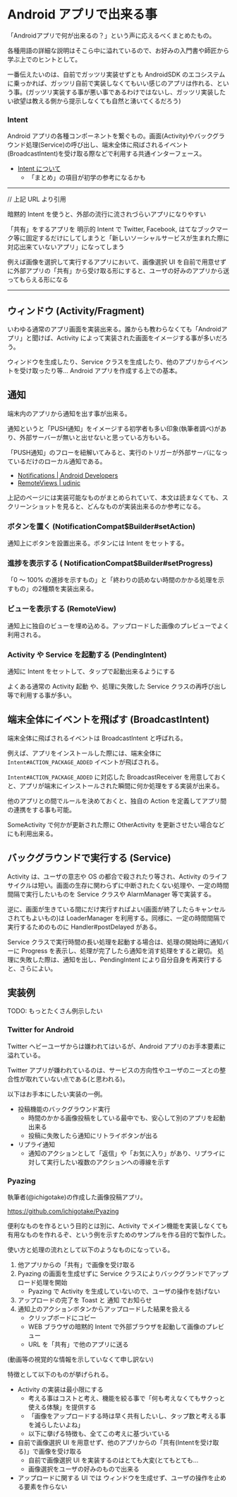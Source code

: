 # Android アプリで出来る事

「Androidアプリで何が出来るの？」という声に応えるべくまとめたもの。

各種用語の詳細な説明はそこら中に溢れているので、お好みの入門書や師匠から学ぶ上でのヒントとして。

一番伝えたいのは、自前でガッツリ実装せずとも AndroidSDK のエコシステムに乗っかれば、ガッツリ自前で実装しなくてもいい感じのアプリは作れる、という事。(ガッツリ実装する事が悪い事であるわけではないし、ガッツリ実装したい欲望は教える側から提示しなくても自然と湧いてくるだろう)


### Intent

Android アプリの各種コンポーネントを繋ぐもの。画面(Activity)やバックグラウンド処理(Service)の呼び出し、端末全体に飛ばされるイベント(BroadcastIntent)を受け取る際などで利用する共通インターフェース。

- [Intent について](https://gist.github.com/ichigotake/7ce7d91e9c29c3c38d51)
    - 「まとめ」の項目が初学の参考になるかも


----
// 上記 URL より引用

暗黙的 Intent を使うと、外部の流行に流されづらいアプリになりやすい

「共有」をするアプリを 明示的 Intent で Twitter, Facebook, はてなブックマーク等に固定するだけにしてしまうと「新しいソーシャルサービスが生まれた際に対応出来ていないアプリ」になってしまう

例えば画像を選択して実行するアプリにおいて、画像選択 UI を自前で用意せずに外部アプリの「共有」から受け取る形にすると、ユーザの好みのアプリから送ってもらえる形になる

----


## ウィンドウ (Activity/Fragment)

いわゆる通常のアプリ画面を実装出来る。誰からも教わらなくても「Androidアプリ」と聞けば、Activity によって実装された画面をイメージする事が多いだろう。

ウィンドウを生成したり、Service クラスを生成したり、他のアプリからイベントを受け取ったり等… Android アプリを作成する上での基本。

## 通知

端末内のアプリから通知を出す事が出来る。

通知というと「PUSH通知」をイメージする初学者も多い印象(執筆者調べ)があり、外部サーバーが無いと出せないと思っている方もいる。

「PUSH通知」のフローを紐解いてみると、実行のトリガーが外部サーバになっているだけのローカル通知である。

- [Notifications | Android Developers](http://developer.android.com/guide/topics/ui/notifiers/notifications.html)
- [RemoteViews | udinic](https://udinic.wordpress.com/tag/remoteviews/)

上記のページには実装可能なものがまとめられていて、本文は読まなくても、スクリーンショットを見ると、どんなものが実装出来るのか参考になる。

### ボタンを置く (NotificationCompat$Builder#setAction)

通知上にボタンを設置出来る。ボタンには Intent をセットする。

### 進捗を表示する ( NotificationCompat$Builder#setProgress)

「0 〜 100% の進捗を示すもの」と「終わりの読めない時間のかかる処理を示すもの」の2種類を実装出来る。

### ビューを表示する (RemoteView)

通知上に独自のビューを埋め込める。アップロードした画像のプレビューでよく利用される。

### Activity や Service を起動する (PendingIntent)

通知に Intent をセットして、タップで起動出来るようにする

よくある通常の Activity 起動 や、処理に失敗した Service クラスの再呼び出し等で利用する事が多い。

## 端末全体にイベントを飛ばす (BroadcastIntent)

端末全体に飛ばされるイベントは BroadcastIntent と呼ばれる。

例えば、アプリをインストールした際には、端末全体に `Intent#ACTION_PACKAGE_ADDED` イベントが飛ばされる。

`Intent#ACTION_PACKAGE_ADDED` に対応した BroadcastReceiver を用意しておくと、アプリが端末にインストールされた瞬間に何か処理をする実装が出来る。

他のアプリとの間でルールを決めておくと、独自の Action を定義してアプリ間の連携をする事も可能。

SomeActivity で何かが更新された際に OtherActivity を更新させたい場合などにも利用出来る。

## バックグラウンドで実行する (Service)

Activity は、ユーザの意志や OS の都合で殺されたり等され、Activity のライフサイクルは短い。画面の生存に関わらずに中断されたくない処理や、一定の時間間隔で実行したいものを Service クラスや AlarmManager 等で実装する。

逆に、画面が生きている間にだけ実行すればよい(画面が終了したらキャンセルされてもよいもの)は LoaderManager を利用する。同様に、一定の時間間隔で実行するためのものに Handler#postDelayed がある。

Service クラスで実行時間の長い処理を起動する場合は、処理の開始時に通知バーに Progress を表示し、処理が完了したら通知を消す処理をすると親切。
処理に失敗した際は、通知を出し、PendingIntent により自分自身を再実行すると、さらによい。

## 実装例

TODO: もっとたくさん例示したい

### Twitter for Android

Twitter ヘビーユーザからは嫌われてはいるが、Android アプリのお手本要素に溢れている。

Twitter アプリが嫌われているのは、サービスの方向性やユーザのニーズとの整合性が取れていない点である(と思われる)。

以下はお手本にしたい実装の一例。

- 投稿機能のバックグラウンド実行
    - 時間のかかる画像投稿をしている最中でも、安心して別のアプリを起動出来る
    - 投稿に失敗したら通知にリトライボタンが出る
- リプライ通知
    - 通知のアクションとして「返信」や「お気に入り」があり、リプライに対して実行したい複数のアクションへの導線を示す


### Pyazing

執筆者(@ichigotake)の作成した画像投稿アプリ。

https://github.com/ichigotake/Pyazing

便利なものを作るという目的とは別に、Activity でメイン機能を実装しなくても有用なものを作れるぞ、という例を示すためのサンプルを作る目的で製作した。

使い方と処理の流れとして以下のようなものになっている。

1. 他アプリからの「共有」で画像を受け取る
2. Pyazing の画面を生成せずに Service クラスによりバックグランドでアップロード処理を開始
    - Pyazing で Activity を生成していないので、ユーザの操作を妨げない
3. アップロードの完了を Toast と 通知 でお知らせ
4. 通知上のアクションボタンからアップロードした結果を扱える
    - クリップボードにコピー
    - WEB ブラウザの暗黙的 Intent で外部ブラウザを起動して画像のプレビュー
    - URL を「共有」で他のアプリに送る

(動画等の視覚的な情報を示していなくて申し訳ない)

特徴として以下のものが挙げられる。

- Activity の実装は最小限にする
    - 考える事はコストと考え、機能を絞る事で「何も考えなくてもサクっと使える体験」を提供する
    - 「画像をアップロードする時は早く共有したいし、タップ数と考える事を減らしたいよね」
    - 以下に擧げる特徴も、全てこの考えに基づいている
- 自前で画像選択 UI を用意せず、他のアプリからの「共有(Intentを受け取る)」で画像を受け取る
    - 自前で画像選択 UI を実装するのはとても大変(とてもとても…
    - 画像選択をユーザの好みのもので出来る
- アップロードに関する UI では ウィンドウを生成せず、ユーザの操作を止める要素を作らない
 
